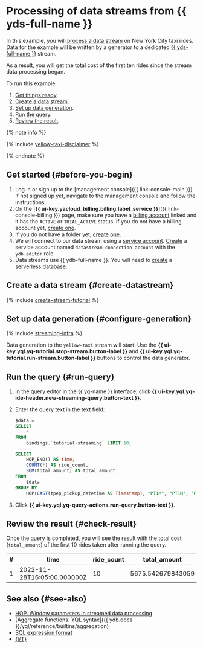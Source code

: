 # Processing of data streams from {{ yds-full-name }}

In this example, you will [process a data stream](../concepts/stream-processing.md) on New York City taxi rides. Data for the example will be written by a generator to a dedicated [{{ yds-full-name }}](../../data-streams/index.yaml) stream.

As a result, you will get the total cost of the first ten rides since the stream data processing began.

To run this example:

1. [Get things ready](#before-you-begin).
1. [Create a data stream](#create-datastream).
1. [Set up data generation](#configure-generation).
1. [Run the query](#run-query).
1. [Review the result](#check-result).

{% note info %}

{% include [yellow-taxi-disclaimer](../_includes/yellow-taxi-disclaimer.md) %}

{% endnote %}

## Get started {#before-you-begin}

1. Log in or sign up to the [management console]({{ link-console-main }}). If not signed up yet, navigate to the management console and follow the instructions.
1. On the [**{{ ui-key.yacloud_billing.billing.label_service }}**]({{ link-console-billing }}) page, make sure you have a [billing account](../../billing/concepts/billing-account.md) linked and it has the `ACTIVE` or `TRIAL_ACTIVE` status. If you do not have a billing account yet, [create one](../../billing/quickstart/index.md#create_billing_account).
1. If you do not have a folder yet, [create one](../../resource-manager/operations/folder/create.md).
1. We will connect to our data stream using a [service account](../../iam/concepts/users/service-accounts.md). [Create](../../iam/operations/sa/create.md#create-sa) a service account named `datastream-connection-account` with the `ydb.editor` role.
1. Data streams use {{ ydb-full-name }}. You will need to [create](../../ydb/quickstart.md#serverless) a serverless database.

## Create a data stream {#create-datastream}

{% include [create-stream-tutorial](../../_includes/data-streams/create-stream-tutorial.md) %}

## Set up data generation {#configure-generation}

{% include [streaming-infra](../_includes/create-tutorial-streaming-infra.md) %}

Data generation to the `yellow-taxi` stream will start. Use the **{{ ui-key.yql.yq-tutorial.stop-stream.button-label }}** and **{{ ui-key.yql.yq-tutorial.run-stream.button-label }}** buttons to control the data generator.

## Run the query {#run-query}

1. In the query editor in the {{ yq-name }} interface, click **{{ ui-key.yql.yq-ide-header.new-streaming-query.button-text }}**.
1. Enter the query text in the text field:

   ```sql
   $data =
   SELECT
       *
   FROM
       bindings.`tutorial-streaming` LIMIT 10;

   SELECT
       HOP_END() AS time,
       COUNT(*) AS ride_count,
       SUM(total_amount) AS total_amount
   FROM
       $data
   GROUP BY
       HOP(CAST(tpep_pickup_datetime AS Timestamp), "PT1M", "PT1M", "PT1M");
   ```

1. Click **{{ ui-key.yql.yq-query-actions.run-query.button-text }}**.

## Review the result {#check-result}

Once the query is completed, you will see the result with the total cost (`total_amount`) of the first 10 rides taken after running the query.

| #  | time | ride_count | total_amount |
| --- | --- | --- | --- |
| 1  | 2022-11-28T16:05:00.000000Z | 10 | 5675.542679843059 |

## See also {#see-also}

* [HOP. Window parameters in streamed data processing](../concepts/stream-processing-windows.md)
* [Aggregate functions. YQL syntax]({{ ydb.docs }}/yql/reference/builtins/aggregation)
* [SQL expression format](../sources-and-sinks/data-streams-binding.md#model-dannyh)
* [{#T}](../concepts/stream-processing.md)
